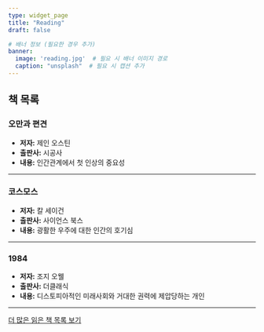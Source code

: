 ```yaml
---
type: widget_page
title: "Reading"
draft: false

# 배너 정보 (필요한 경우 추가)
banner:
  image: 'reading.jpg'  # 필요 시 배너 이미지 경로
  caption: "unsplash"  # 필요 시 캡션 추가
---
```


## 책 목록

### 오만과 편견
- **저자:** 제인 오스틴  
- **출판사:** 시공사  
- **내용:** 인간관계에서 첫 인상의 중요성  

---

### 코스모스
- **저자:** 칼 세이건  
- **출판사:** 사이언스 북스  
- **내용:** 광활한 우주에 대한 인간의 호기심  

---

### 1984
- **저자:** 조지 오웰  
- **출판사:** 더클래식  
- **내용:** 디스토피아적인 미래사회와 거대한 권력에 제압당하는 개인  

---

[더 많은 읽은 책 목록 보기](https://bead-hornet-56a.notion.site/My-book-List-a4f24f3ec3794b76827d5f0b02cc4427?pvs=4) <!-- 링크 추가 -->
